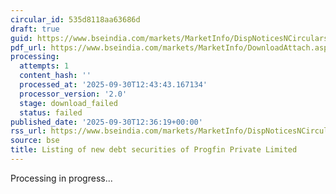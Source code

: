 ```yaml
---
circular_id: 535d8118aa63686d
draft: true
guid: https://www.bseindia.com/markets/MarketInfo/DispNoticesNCirculars.aspx?Noticeid={75FED626-E48F-45BB-8AC8-C0BFF9E83B79}&noticeno=20250930-55&dt=09/30/2025&icount=55&totcount=55&flag=0
pdf_url: https://www.bseindia.com/markets/MarketInfo/DownloadAttach.aspx?id=20250930-55&attachedId=
processing:
  attempts: 1
  content_hash: ''
  processed_at: '2025-09-30T12:43:43.167134'
  processor_version: '2.0'
  stage: download_failed
  status: failed
published_date: '2025-09-30T12:36:19+00:00'
rss_url: https://www.bseindia.com/markets/MarketInfo/DispNoticesNCirculars.aspx?Noticeid={75FED626-E48F-45BB-8AC8-C0BFF9E83B79}&noticeno=20250930-55&dt=09/30/2025&icount=55&totcount=55&flag=0
source: bse
title: Listing of new debt securities of Progfin Private Limited
---
```


Processing in progress...